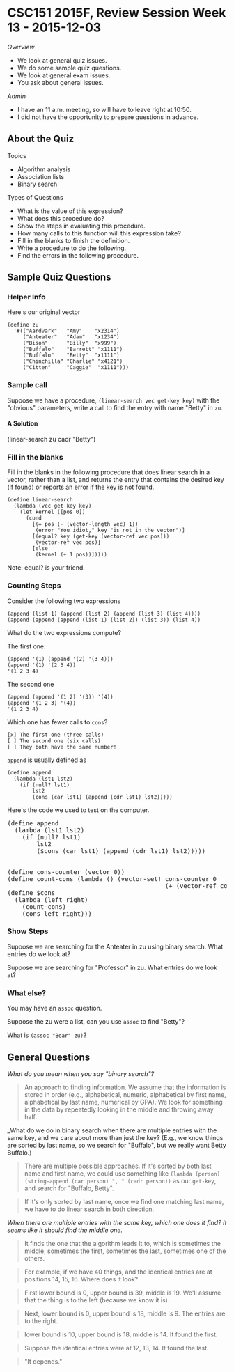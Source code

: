CSC151 2015F, Review Session Week 13 - 2015-12-03
=================================================

_Overview_

* We look at general quiz issues.
* We do some sample quiz questions.
* We look at general exam issues.
* You ask about general issues.

_Admin_

* I have an 11 a.m. meeting, so will have to leave right at 10:50.
* I did not have the opportunity to prepare questions in advance.

About the Quiz
--------------

Topics

* Algorithm analysis
* Association lists
* Binary search

Types of Questions

* What is the value of this expression?
* What does this procedure do?
* Show the steps in evaluating this procedure.
* How many calls to this function will this expression take?
* Fill in the blanks to finish the definition.
* Write a procedure to do the following.
* Find the errors in the following procedure.

Sample Quiz Questions
---------------------

### Helper Info

Here's our original vector

    (define zu
      '#(("Aardvark"   "Amy"    "x2314")
         ("Anteater"   "Adam"   "x1234")
         ("Bison"      "Billy"  "x999")
         ("Buffalo"    "Barrett" "x1111")
         ("Buffalo"    "Betty"  "x1111")
         ("Chinchilla" "Charlie" "x4121")
         ("Citten"     "Caggie"  "x1111")))

### Sample call

Suppose we have a procedure, `(linear-search vec get-key key)` with
the "obvious" parameters, write a call to find the entry with name "Betty"
in `zu`.

#### A Solution

   (linear-search zu cadr "Betty")

### Fill in the blanks

Fill in the blanks in the following procedure that does linear search
in a vector, rather than a list, and returns the entry that contains
the desired key (if found) or reports an error if the key is not found.

    (define linear-search
      (lambda (vec get-key key)
        (let kernel ([pos 0])
          (cond
            [(= pos (- (vector-length vec) 1))
             (error "You idiot," key "is not in the vector")]
            [(equal? key (get-key (vector-ref vec pos)))
             (vector-ref vec pos)]
            [else
             (kernel (+ 1 pos))]))))

Note: equal? is your friend.

### Counting Steps

Consider the following two expressions

    (append (list 1) (append (list 2) (append (list 3) (list 4))))
    (append (append (append (list 1) (list 2)) (list 3)) (list 4))

What do the two expressions compute?

The first one: 

    (append '(1) (append '(2) '(3 4)))
    (append '(1) '(2 3 4))
    '(1 2 3 4) 

The second one

    (append (append '(1 2) '(3)) '(4))
    (append '(1 2 3) '(4))
    '(1 2 3 4)

Which one has fewer calls to `cons`?

    [x] The first one (three calls)
    [ ] The second one (six calls)
    [ ] They both have the same number!

`append` is usually defined as

    (define append
      (lambda (lst1 lst2)
        (if (null? lst1)
            lst2
            (cons (car lst1) (append (cdr lst1) lst2)))))

Here's the code we used to test on the computer.

<pre>
(define append
  (lambda (lst1 lst2)
    (if (null? lst1)
        lst2
        ($cons (car lst1) (append (cdr lst1) lst2)))))


(define cons-counter (vector 0))
(define count-cons (lambda () (vector-set! cons-counter 0
                                           (+ (vector-ref cons-counter 0) 1))))
(define $cons
  (lambda (left right)
    (count-cons)
    (cons left right)))
</pre>

### Show Steps

Suppose we are searching for the Anteater in zu using binary search.
What entries do we look at?

Suppose we are searching for "Professor" in zu.  What entries do we
look at?

### What else?

You may have an `assoc` question.  

Suppose the zu were a list, can you use `assoc` to find "Betty"?

What is `(assoc "Bear" zu)`?

General Questions
-----------------

_What do you mean when you say "binary search"?_

> An approach to finding information.  We assume that the information is
  stored in order (e.g., alphabetical, numeric, alphabetical by first name,
  alphabetical by last name, numerical by GPA).  We look for something in
  the data by repeatedly looking in the middle and throwing away half.

_What do we do in binary search when there are multiple entries with the
 same key, and we care about more than just the key?  (E.g., we know
 things are sorted by last name, so we search for "Buffalo", but we really
 want Betty Buffalo.)

> There are multiple possible approaches.  If it's sorted by both last name
  and first name, we could use something like
  `(lambda (person) (string-append (car person) ", " (cadr person))` as
  our `get-key`, and search for "Buffalo, Betty".

> If it's only sorted by last name, once we find one matching last name,
  we have to do linear search in both direction.

_When there are multiple entries with the same key, which one does it
 find?  It seems like it should find the middle one._

> It finds the one that the algorithm leads it to, which is sometimes
  the middle, sometimes the first, sometimes the last, sometimes one of
  the others.

> For example, if we have 40 things, and the identical entries are at
  positions 14, 15, 16.  Where does it look?

> First lower bound is 0, upper bound is 39, middle is 19.  We'll assume
  that the thing is to the left (because we know it is).

> Next, lower bound is 0, upper bound is 18, middle is 9.  The entries are
  to the right.

> lower bound is 10, upper bound is 18, middle is 14.  It found the first.

> Suppose the identical entries were at 12, 13, 14.  It found the last.

> "It depends."
